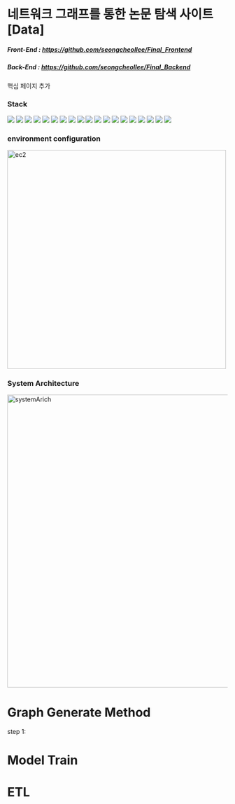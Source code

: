 # 네트워크 그래프를 통한 논문 탐색 사이트 [Data]

##### Front-End : https://github.com/seongcheollee/Final_Frontend 
##### Back-End : https://github.com/seongcheollee/Final_Backend
  
핵심 페이지 추가


### Stack
<div>
<img src="https://img.shields.io/badge/Python-3776AB?style=for-the-badge&logo=Python&logoColor=white">
<img src="https://img.shields.io/badge/FastAPI-009688?style=for-the-badge&logo=FastAPI&logoColor=white">  
<img src="https://img.shields.io/badge/pytorch-EE4C2C?style=for-the-badge&logo=pytorch&logoColor=white">
<img src="https://img.shields.io/badge/selenium-43B02A?style=for-the-badge&logo=selenium&logoColor=white">  

<img src="https://img.shields.io/badge/OpenJDK-437291?style=for-the-badge&logo=OepnJDK&logoColor=white">
<img src="https://img.shields.io/badge/React-61DAFB?style=for-the-badge&logo=React&logoColor=white">  
<img src="https://img.shields.io/badge/D3.js-F9A03C?style=for-the-badge&logo=D3.js&logoColor=white">  
<img src="https://img.shields.io/badge/Spring boot-6DB33F?style=for-the-badge&logo=Spring boot&logoColor=white">
<img src="https://img.shields.io/badge/Redis-DC382D?style=for-the-badge&logo=Redis&logoColor=white">


<img src="https://img.shields.io/badge/KciAPI-3B00B9?style=for-the-badge&logo=KciAPI&logoColor=white">
<img src="https://img.shields.io/badge/Elasticsearch-35BDB2?style=for-the-badge&logo=Elasticsearch&logoColor=white">
<img src="https://img.shields.io/badge/Kibana-005571?style=for-the-badge&logo=Kibana&logoColor=white">

<img src="https://img.shields.io/badge/amazonec2-FF9900?style=for-the-badge&logo=amazonec2&logoColor=white">
<img src="https://img.shields.io/badge/Ubuntu-E95420?style=for-the-badge&logo=Ubuntu&logoColor=white">  
<img src="https://img.shields.io/badge/apachehadoop-66CCFF?style=for-the-badge&logo=apachehadoop&logoColor=white">
<img src="https://img.shields.io/badge/Zookeeper-E95420?style=for-the-badge&logo=Zookeeper&logoColor=white">  
<img src="https://img.shields.io/badge/apachespark-E25A1C?style=for-the-badge&logo=apachespark&logoColor=white">
<img src="https://img.shields.io/badge/MongoDB-47A248?style=for-the-badge&logo=MongoDB&logoColor=white">
<img src="https://img.shields.io/badge/apacheairflow-017CEE?style=for-the-badge&logo=apacheairflow&logoColor=white">

</div>

### environment configuration

<div>
<img width="500" alt="ec2" src="https://github.com/seongcheollee/EGG_Data/assets/59824783/e95dc848-d2c0-416d-b666-e3aee32c8738">
</div>

### System Architecture
<img width="669" alt="systemArich" src="https://github.com/seongcheollee/EGG_Data/assets/59824783/99f3a64a-bfbf-4f5b-827f-cbb8905c4431">



# Graph Generate Method
<div>
step 1: 

  
</div>


# Model Train



# ETL










